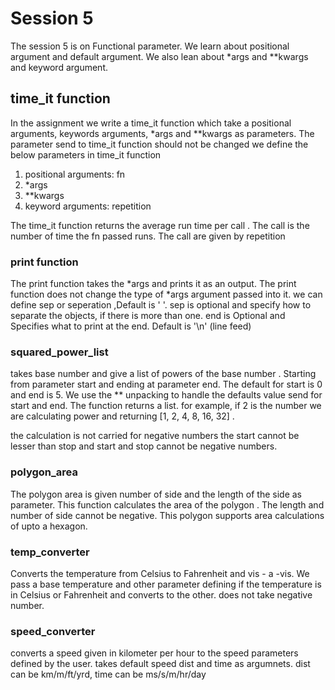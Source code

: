 # Session 5

The session 5 is on Functional parameter. We learn about positional argument and default argument. We also lean about *args and **kwargs and keyword argument. 

## time_it function

In the assignment we write a time_it function which take a positional arguments, keywords  arguments, *args and **kwargs as parameters. The  parameter send to time_it function should not be changed we define the below parameters in time_it function

1. positional arguments: fn
2. *args
3. **kwargs
4. keyword arguments: repetition 

The time_it function returns the average run time per call . The call is the number of time the fn passed runs. The call are given by repetition



### print function

The print function takes the *args and prints it as an output. The print function does not change the type of *args argument passed into it. we can define sep or seperation ,Default is ' '. sep is optional and specify how to separate the objects, if there is more than one. end is Optional and Specifies what to print at the end. Default is '\n' (line feed)

### squared_power_list

takes base number and give a list of powers of the base number . Starting from parameter start and ending at parameter end. The default for start is 0 and end is 5. We use the ** unpacking to handle the defaults value send for start and end. The function returns a list. for example, if 2 is the number we are calculating power and returning  [1, 2, 4, 8, 16, 32] .

the calculation is not carried for negative numbers the start cannot be lesser than stop and start and stop cannot be negative numbers.

### polygon_area

The polygon area is given number of side and the length of the side as parameter. This function calculates the area of the polygon . The length and number of side cannot be negative. This polygon supports area calculations of upto a hexagon. 



### temp_converter

Converts the temperature from Celsius to Fahrenheit and vis - a -vis. We pass a base temperature and other parameter defining if the temperature is in Celsius or Fahrenheit and converts to the other. does not take negative number.



### speed_converter

converts a speed given in kilometer per hour to the speed parameters defined by the user. takes  default speed dist and time as argumnets. dist can be km/m/ft/yrd, time can be ms/s/m/hr/day









